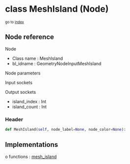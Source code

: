 # class MeshIsland (Node)

<sub>go to [index](/docs/index.md)</sub>

## Node reference

Node
 - Class name : MeshIsland
 - bl_idname : GeometryNodeInputMeshIsland

Node parameters

Input sockets

Output sockets
 - island_index : Int
 - island_count : Int

### Header

``` python
def MeshIsland(self, node_label=None, node_color=None):
```

## Implementations

o functions : [mesh_island](/docs/GeoNodes_classes/mesh_island.md)

